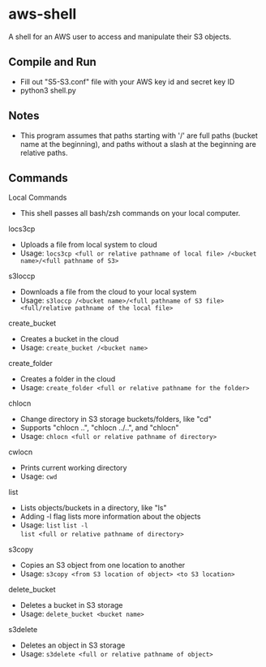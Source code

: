# aws-shell
A shell for an AWS user to access and manipulate their S3 objects.

## Compile and Run
- Fill out "S5-S3.conf" file with your AWS key id and secret key ID
- python3 shell.py

## Notes
- This program assumes that paths starting with '/' are full paths (bucket name at the beginning), and paths without a slash at the beginning are relative paths.

## Commands 
Local Commands
- This shell passes all bash/zsh commands on your local computer.

locs3cp
- Uploads a file from local system to cloud
- Usage: 
```locs3cp <full or relative pathname of local file> /<bucket name>/<full pathname of S3>```

s3loccp
- Downloads a file from the cloud to your local system
- Usage:
```s3loccp /<bucket name>/<full pathname of S3 file> <full/relative pathname of the local file>```

create_bucket
- Creates a bucket in the cloud
- Usage:
```create_bucket /<bucket name>```

create_folder
- Creates a folder in the cloud
- Usage:
```create_folder <full or relative pathname for the folder>```

chlocn 
- Change directory in S3 storage buckets/folders, like "cd"
- Supports "chlocn ..", "chlocn ../..", and "chlocn"
- Usage:
```chlocn <full or relative pathname of directory>```

cwlocn
- Prints current working directory
- Usage:
```cwd```

list
- Lists objects/buckets in a directory, like "ls"
- Adding -l flag lists more information about the objects
- Usage:
```list```
```list -l```       
```list <full or relative pathname of directory>```

s3copy
- Copies an S3 object from one location to another
- Usage:
```s3copy <from S3 location of object> <to S3 location>```

delete_bucket
- Deletes a bucket in S3 storage
- Usage:
```delete_bucket <bucket name>```

s3delete
- Deletes an object in S3 storage
- Usage:
```s3delete <full or relative pathname of object>```